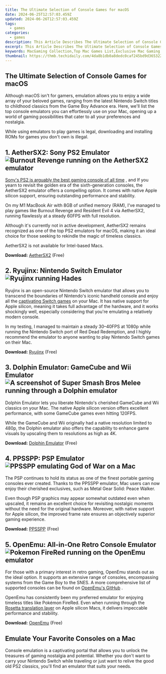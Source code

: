```yaml
---
title: The Ultimate Selection of Console Games for macOS
date: 2024-06-25T12:57:03.459Z
updated: 2024-06-26T12:57:03.459Z
tags:
  - games
categories:
  - games
description: This Article Describes The Ultimate Selection of Console Games for macOS
excerpt: This Article Describes The Ultimate Selection of Console Games for macOS
keywords: MacGaming Collection,Top Mac Games List,Exclusive Mac Gaming,Mac OS Games Selection,Premium Mac Games Choice,Best Mac Console Games,Ultimate Mac Game Picks
thumbnail: https://thmb.techidaily.com/4da8b1db0a8dedc0caf245bd9d36532200ad5924e7bac2e7594923dabb645a34.jpg
---
```


## The Ultimate Selection of Console Games for macOS

 Although macOS isn't for gamers, emulation allows you to enjoy a wide array of your beloved games, ranging from the latest Nintendo Switch titles to childhood classics from the Game Boy Advance era. Here, we'll list the top console emulators you can effortlessly use on your Mac, opening up a world of gaming possibilities that cater to all your preferences and nostalgia.

 While using emulators to play games is legal, downloading and installing ROMs for games you don't own is illegal.

## 1\. AetherSX2: Sony PS2 Emulator ![Burnout Revenge running on the AetherSX2 emulator](https://static1.makeuseofimages.com/wordpress/wp-content/uploads/2023/10/burnout-revenge-running-on-the-aethersx2-emulator.jpg)

[Sony's PS2 is arguably the best gaming console of all time](https://www.makeuseof.com/reasons-why-the-ps2-is-the-best-console-of-all-time/) , and If you yearn to revisit the golden era of the sixth-generation consoles, the AetherSX2 emulator offers a compelling option. It comes with native Apple silicon support, ensuring outstanding performance and stability.

 On my M1 MacBook Air with 8GB of unified memory (RAM), I've managed to play games like Burnout Revenge and Resident Evil 4 via AetherSX2, running flawlessly at a steady 60FPS with full resolution.

 Although it's currently not in active development, AetherSX2 remains recognized as one of the top PS2 emulators for macOS, making it an ideal choice for those seeking to rekindle the magic of timeless classics.

AetherSX2 is not available for Intel-based Macs.

**Download:** [AetherSX2](https://www.aethersx2.com/archive/?dir=desktop/mac) (Free)

## 2\. Ryujinx: Nintendo Switch Emulator ![Ryujinx running Hades](https://static1.makeuseofimages.com/wordpress/wp-content/uploads/2023/10/ryujinx-running-hades.jpg)

 Ryujinx is an open-source Nintendo Switch emulator that allows you to transcend the boundaries of Nintendo's iconic handheld console and enjoy all the [captivating Switch games](https://www.makeuseof.com/tag/best-nintendo-switch-games/) on your Mac. It has native support for Apple silicon, meaning it takes full advantage of the hardware, and it works shockingly well, especially considering that you're emulating a relatively modern console.

 In my testing, I managed to maintain a steady 30–40FPS at 1080p while running the Nintendo Switch port of Red Dead Redemption, and I highly recommend the emulator to anyone wanting to play Nintendo Switch games on their Mac.

**Download:** [Ryujinx](https://ryujinx.org/download) (Free)

## 3\. Dolphin Emulator: GameCube and Wii Emulator ![A screenshot of Super Smash Bros Melee running through a Dolphin emulator](https://static1.makeuseofimages.com/wordpress/wp-content/uploads/2023/03/dolphin.jpg)

 Dolphin Emulator lets you liberate Nintendo's cherished GameCube and Wii classics on your Mac. The native Apple silicon version offers excellent performance, with some GameCube games even hitting 120FPS.

 While the GameCube and Wii originally had a native resolution limited to 480p, the Dolphin emulator also offers the capability to enhance game visuals by upscaling them to resolutions as high as 4K.

**Download:** [Dolphin Emulator](https://dolphin-emu.org/download/) (Free)

## 4\. PPSSPP: PSP Emulator ![PPSSPP emulating God of War on a Mac](https://static1.makeuseofimages.com/wordpress/wp-content/uploads/2023/10/ppsspp-emulating-god-of-war-on-a-mac.jpg)

 The PSP continues to hold its status as one of the finest portable gaming consoles ever created. Thanks to the PPSSPP emulator, Mac users can now enjoy their cherished exclusives, such as Metal Gear Solid: Peace Walker.

 Even though PSP graphics may appear somewhat outdated even when upscaled, it remains an excellent choice for revisiting nostalgic moments without the need for the original hardware. Moreover, with native support for Apple silicon, the improved frame rate ensures an objectively superior gaming experience.

**Download:** [PPSSPP](https://www.ppsspp.org/download) (Free)

## 5\. OpenEmu: All-in-One Retro Console Emulator ![Pokemon FireRed running on the OpenEmu emulator](https://static1.makeuseofimages.com/wordpress/wp-content/uploads/2023/10/pokemon-firered-running-on-the-openemu-emulator.jpg)

 For those with a primary interest in retro gaming, OpenEmu stands out as the ideal option. It supports an extensive range of consoles, encompassing systems from the Game Boy to the SNES. A more comprehensive list of supported consoles can be found on [OpenEmu's GitHub](https://github.com/OpenEmu/OpenEmu) .

 OpenEmu has consistently been my preferred emulator for enjoying timeless titles like Pokémon FireRed. Even when running through the [Rosetta translation layer](https://www.makeuseof.com/what-is-rosetta-2-mac/) on Apple silicon Macs, it delivers impeccable performance and stability.

**Download:** [OpenEmu](https://openemu.org/) (Free)

## Emulate Your Favorite Consoles on a Mac

 Console emulation is a captivating portal that allows you to unlock the treasures of gaming nostalgia and potential. Whether you don't want to carry your Nintendo Switch while traveling or just want to relive the good old PS2 classics, you'll find an emulator that suits your needs.


<ins class="adsbygoogle"
     style="display:block"
     data-ad-format="autorelaxed"
     data-ad-client="ca-pub-7571918770474297"
     data-ad-slot="1223367746"></ins>



<ins class="adsbygoogle"
     style="display:block"
     data-ad-client="ca-pub-7571918770474297"
     data-ad-slot="8358498916"
     data-ad-format="auto"
     data-full-width-responsive="true"></ins>


